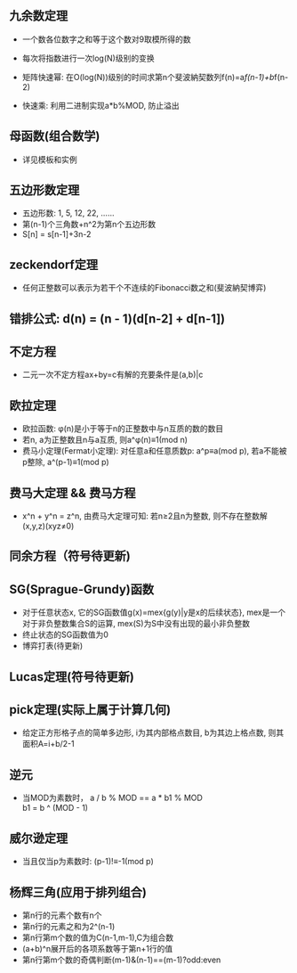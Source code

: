 ## 九余数定理
* 一个数各位数字之和等于这个数对9取模所得的数

* 每次将指数进行一次log(N)级别的变换
* 矩阵快速幂: 在O(log(N))级别的时间求第n个斐波納契数列f(n)=a*f(n-1)+b*f(n-2)
* 快速乘: 利用二进制实现a*b%MOD, 防止溢出

## 母函数(组合数学)
* 详见模板和实例

## 五边形数定理
* 五边形数: 1, 5, 12, 22, ……
* 第(n-1)个三角数+n^2为第n个五边形数
* S[n] = s[n-1]+3n-2

## zeckendorf定理
* 任何正整数可以表示为若干个不连续的Fibonacci数之和(斐波納契博弈)

## 错排公式: d(n) = (n - 1)(d[n-2] + d[n-1])

## 不定方程
* 二元一次不定方程ax+by=c有解的充要条件是(a,b)|c

## 欧拉定理
* 欧拉函数: φ(n)是小于等于n的正整数中与n互质的数的数目
* 若n, a为正整数且n与a互质, 则a^φ(n)≡1(mod n)
* 费马小定理(Fermat小定理): 对任意a和任意质数p: a^p≡a(mod p), 若a不能被p整除, a^(p-1)≡1(mod p)

## 费马大定理 && 费马方程
* x^n + y^n = z^n, 由费马大定理可知: 若n≥2且n为整数, 则不存在整数解(x,y,z)(xyz≠0)

## 同余方程（符号待更新)

## SG(Sprague-Grundy)函数
* 对于任意状态x, 它的SG函数值g(x)=mex{g(y)|y是x的后续状态}, mex是一个对于非负整数集合S的运算, mex(S)为S中没有出现的最小非负整数
* 终止状态的SG函数值为0
* 博弈打表(待更新)

## Lucas定理(符号待更新)

## pick定理(实际上属于计算几何)
* 给定正方形格子点的简单多边形, i为其内部格点数目, b为其边上格点数, 则其面积A=i+b/2-1

## 逆元
* 当MOD为素数时， a / b % MOD == a * b1 % MOD <br>  b1 = b ^ (MOD - 1)

## 威尔逊定理
* 当且仅当p为素数时: (p-1)!≡-1(mod p)

## 杨辉三角(应用于排列组合)
* 第n行的元素个数有n个
* 第n行的元素之和为2^(n-1)
* 第n行第m个数的值为C(n-1,m-1),C为组合数
* (a+b)^n展开后的各项系数等于第n+1行的值
* 第n行第m个数的奇偶判断(m-1)&(n-1)==(m-1)?odd:even

